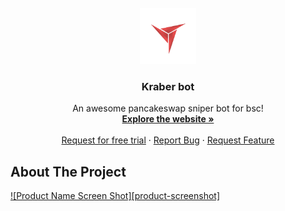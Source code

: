 <br />
<div align="center">
  <a href="https://discord.gg/XjJ7XPscZF">
    <img src="images/logo.png" alt="Logo" width="90" height="90">
  </a>

  <h3 align="center">Kraber bot</h3>

  <p align="center">
    An awesome pancakeswap sniper bot for bsc!
    <br />
    <a href="https://kraberbot.com"><strong>Explore the website »</strong></a>
    <br />
    <br />
    <a href="https://discord.gg/XjJ7XPscZF">Request for free trial</a>
    ·
    <a href="https://github.com/Nisthar/kraber-issues/issues">Report Bug</a>
    ·
    <a href="https://github.com/Nisthar/kraber-issues/issues">Request Feature</a>
  </p>
</div>

<!-- ABOUT THE PROJECT -->
## About The Project

[![Product Name Screen Shot][product-screenshot]](https://i.imgur.com/Ko91VJO.png)
